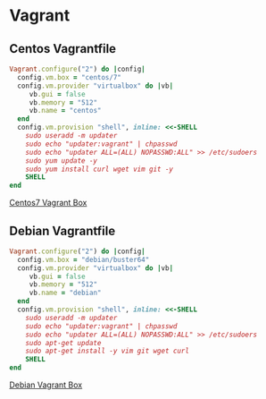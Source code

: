 # Vagrant

## Centos Vagrantfile

```ruby
Vagrant.configure("2") do |config|
  config.vm.box = "centos/7"
  config.vm.provider "virtualbox" do |vb|
     vb.gui = false
     vb.memory = "512"
     vb.name = "centos"
  end
  config.vm.provision "shell", inline: <<-SHELL     
    sudo useradd -m updater
    sudo echo "updater:vagrant" | chpasswd
    sudo echo "updater ALL=(ALL) NOPASSWD:ALL" >> /etc/sudoers
    sudo yum update -y
    sudo yum install curl wget vim git -y
    SHELL
end
```

[Centos7 Vagrant Box](https://app.vagrantup.com/ArtemOnischuk/boxes/centos7)

## Debian Vagrantfile

```ruby
Vagrant.configure("2") do |config|
  config.vm.box = "debian/buster64"
  config.vm.provider "virtualbox" do |vb|
     vb.gui = false
     vb.memory = "512"
     vb.name = "debian"
  end
  config.vm.provision "shell", inline: <<-SHELL     
    sudo useradd -m updater
    sudo echo "updater:vagrant" | chpasswd
    sudo echo "updater ALL=(ALL) NOPASSWD:ALL" >> /etc/sudoers
    sudo apt-get update
    sudo apt-get install -y vim git wget curl
    SHELL
end
```

[Debian Vagrant Box](https://app.vagrantup.com/ArtemOnischuk/boxes/debian)